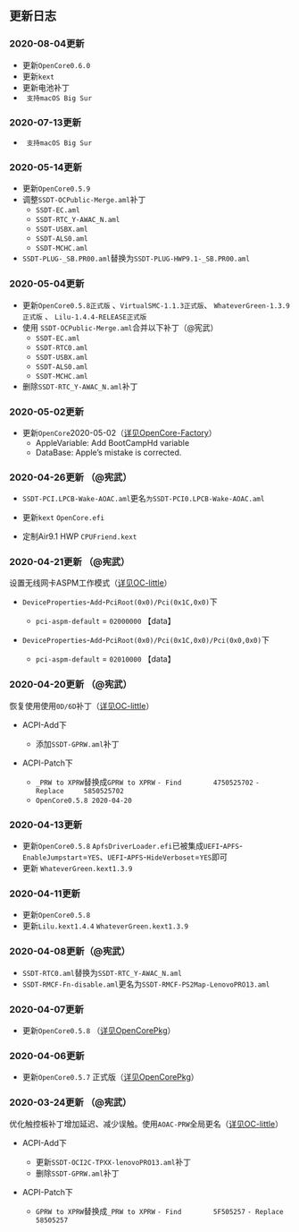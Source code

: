 ## 更新日志


### 2020-08-04更新

- 更新`OpenCore0.6.0` 
- 更新`kext`
- 更新电池补丁
- ` 支持macOS Big Sur` 


### 2020-07-13更新

- ` 支持macOS Big Sur` 

### 2020-05-14更新

- 更新`OpenCore0.5.9` 
- 调整`SSDT-OCPublic-Merge.aml`补丁
  - `SSDT-EC.aml`
  - `SSDT-RTC_Y-AWAC_N.aml`
  - `SSDT-USBX.aml`
  - `SSDT-ALS0.aml`
  - `SSDT-MCHC.aml`
- `SSDT-PLUG-_SB.PR00.aml`替换为`SSDT-PLUG-HWP9.1-_SB.PR00.aml`

### 2020-05-04更新

- 更新`OpenCore0.5.8正式版` 、`VirtualSMC-1.1.3正式版`、 `WhateverGreen-1.3.9正式版` 、 `Lilu-1.4.4-RELEASE正式版`
- 使用 `SSDT-OCPublic-Merge.aml`合并以下补丁（@宪武）
  - `SSDT-EC.aml`
  - `SSDT-RTC0.aml`
  - `SSDT-USBX.aml`
  - `SSDT-ALS0.aml`
  - `SSDT-MCHC.aml`
- 删除`SSDT-RTC_Y-AWAC_N.aml`补丁
  
### 2020-05-02更新

- 更新`OpenCore`2020-05-02（[详见OpenCore-Factory](https://github.com/williambj1/OpenCore-Factory/releases)）
  - AppleVariable: Add BootCampHd variable
  - DataBase: Apple’s mistake is corrected.

### 2020-04-26更新 （@宪武）

- `SSDT-PCI.LPCB-Wake-AOAC.aml`更名`为SSDT-PCI0.LPCB-Wake-AOAC.aml`

- 更新`kext`  `OpenCore.efi`
  
- 定制Air9.1 HWP `CPUFriend.kext`


### 2020-04-21更新 （@宪武）
设置无线网卡ASPM工作模式（[详见OC-little](https://github.com/daliansky/OC-little/tree/master/01-关于AOAC/01-5-设置ASPM工作模式#pci设备aspm)）

- `DeviceProperties`-`Add`-`PciRoot(0x0)/Pci(0x1C,0x0)`下
  - `pci-aspm-default` = `02000000` 【data】
  
- `DeviceProperties`-`Add`-`PciRoot(0x0)/Pci(0x1C,0x0)/Pci(0x0,0x0)`下
  - `pci-aspm-default` = `02010000` 【data】
  
### 2020-04-20更新 （@宪武）
恢复使用使用`0D/6D`补丁（[详见OC-little](https://github.com/daliansky/OC-little/tree/master/12-060D补丁)）

- ACPI-Add下
  - 添加`SSDT-GPRW.aml`补丁

- ACPI-Patch下
  - `_PRW to XPRW`替换成`GPRW to XPRW`
                         `- Find        4750525702` 
                         `- Replace     5850525702`
  - `OpenCore0.5.8 2020-04-20` 

### 2020-04-13更新

- 更新`OpenCore0.5.8` `ApfsDriverLoader.efi`已被集成`UEFI`-`APFS`-`EnableJumpstart`=`YES`、`UEFI`-`APFS`-`HideVerboset`=`YES`即可
- 更新 `WhateverGreen.kext1.3.9` 


### 2020-04-11更新

- 更新`OpenCore0.5.8` 
- 更新`Lilu.kext1.4.4` `WhateverGreen.kext1.3.9` 


### 2020-04-08更新（@宪武）

- `SSDT-RTC0.aml`替换为`SSDT-RTC_Y-AWAC_N.aml`
- `SSDT-RMCF-Fn-disable.aml`更名为`SSDT-RMCF-PS2Map-LenovoPRO13.aml`


### 2020-04-07更新


- 更新`OpenCore0.5.8` （[详见OpenCorePkg](https://github.com/acidanthera/OpenCorePkg/commit/05e3b1434359f6dc1b53484f3d16a50e76e19e6c)）
  

### 2020-04-06更新

- 更新`OpenCore0.5.7` 正式版（[详见OpenCorePkg](https://github.com/acidanthera/OpenCorePkg/releases)）
  

### 2020-03-24更新 （@宪武）
优化触控板补丁增加延迟、减少误触。使用`AOAC-PRW`全局更名（[详见OC-little](https://github.com/daliansky/OC-little/tree/master/01-关于AOAC/01-5-AOAC-PRW全局更名)）

- ACPI-Add下
  - 更新`SSDT-OCI2C-TPXX-lenovoPRO13.aml`补丁
  - 删除`SSDT-GPRW.aml`补丁

- ACPI-Patch下
  - `GPRW to XPRW`替换成`_PRW to XPRW`
                         `- Find        5F505257` 
                         `- Replace     58505257`
